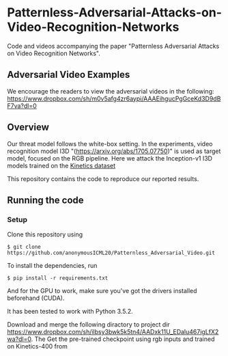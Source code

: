# Patternless-Adversarial-Attacks-on-Video-Recognition-Networks
Code and videos accompanying the paper "Patternless Adversarial Attacks on Video Recognition Networks".


## Adversarial Video Examples
We encourage the readers to view the adversarial videos in the following:
<https://www.dropbox.com/sh/m0v5afg4zr6aypi/AAAEihgucPgGceKd3D9dBF7va?dl=0>


## Overview

Our threat model follows the white-box setting. In the experiments,
video recognition model I3D "(https://arxiv.org/abs/1705.07750)" is used as target model,
focused on the RGB pipeline.
Here we attack the Inception-v1 I3D models trained on the
[Kinetics dataset](www.deepmind.com/kinetics) 

This repository contains the code to reproduce our reported results.


## Running the code

### Setup

Clone this repository using
 
`$ git clone https://github.com/anonymousICML20/Patternless_Adversarial_Video.git`

To install the dependencies, run

`$ pip install -r requirements.txt`

And for the GPU to work, make sure you've got the drivers installed beforehand (CUDA).

It has been tested to work with Python 3.5.2.


Download and merge the following diractory to project dir https://www.dropbox.com/sh/ilbsy3bwk5k5tn4/AADxk11U_EDalu467igLfX2wa?dl=0.
The 
Get the pre-trained checkpoint using rgb inputs and trained on Kinetics-400 from
